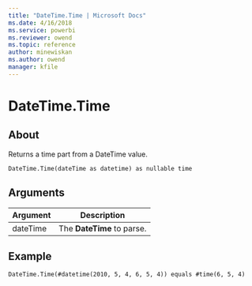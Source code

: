 ```yaml
---
title: "DateTime.Time | Microsoft Docs"
ms.date: 4/16/2018
ms.service: powerbi
ms.reviewer: owend
ms.topic: reference
author: minewiskan
ms.author: owend
manager: kfile
---
```

# DateTime.Time

  
## About  
Returns a time part from a DateTime value.  
  
```  
DateTime.Time(dateTime as datetime) as nullable time  
```  
  
## Arguments  
  
|Argument|Description|  
|------------|---------------|  
|dateTime|The **DateTime** to parse.|  
  
## Example  
  
```  
DateTime.Time(#datetime(2010, 5, 4, 6, 5, 4)) equals #time(6, 5, 4)  
```  
